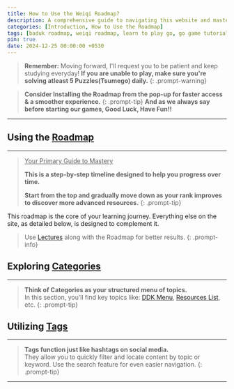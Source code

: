 ```yaml
---
title: How to Use the Weiqi Roadmap?
description: A comprehensive guide to navigating this website and mastering the game of Go.
categories: [Introduction, How to Use the Roadmap]
tags: [baduk roadmap, weiqi roadmap, learn to play go, go game tutorial, learn go]
pin: true
date: 2024-12-25 00:00:00 +0530
---
```


> **Remember:**
> Moving forward, I'll request you to be patient and keep studying everyday! **If you are unable to play, make sure you're solving atleast 5 Puzzles(Tsumego) daily.**
{: .prompt-warning}

> **Consider Installing the Roadmap from the pop-up for faster access & a smoother experience.**
{: .prompt-tip}
<b>And as we always say before starting our games, Good Luck, Have Fun!!</b>
<hr>

## Using the [Roadmap](/roadmap)

---

> <u>Your Primary Guide to Mastery</u>
> 
> **This is a step-by-step timeline designed to help you progress over time.**
> 
> **Start from the top and gradually move down as your rank improves to discover more advanced resources.**
{: .prompt-tip} 

This roadmap is the core of your learning journey. Everything else on the site, as detailed below, is designed to complement it.

> Use [Lectures](/lectures) along with the Roadmap for better results.
{: .prompt-info} 

## Exploring [Categories](/categories)

---

> **Think of Categories as your structured menu of topics.** <br>
> In this section, you’ll find key topics like: [DDK Menu](/categories/ddk-menu), [Resources List](/categories/the-online-resources), etc.
{: .prompt-tip}

## Utilizing [Tags](/tags)

---

> **Tags function just like hashtags on social media.**<br>
> They allow you to quickly filter and locate content by topic or keyword.
> Use the search feature for even easier navigation.
{: .prompt-tip}

<!-- If you prefer exploring by topic or focusing on specific areas of improvement, this section is perfect for you. -->

---

<script src="/assets/js/pwa-install.js" defer></script>